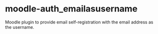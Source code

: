 # moodle-auth_emailasusername
Moodle plugin to provide email self-registration with the email address as the username.
